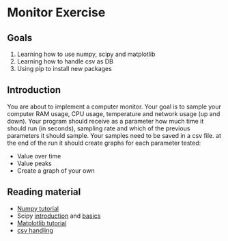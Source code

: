# Monitor Exercise

## Goals

1. Learning how to use numpy, scipy and matplotlib
2. Learning how to handle csv as DB
3. Using pip to install new packages

## Introduction

You are about to implement a computer monitor.
Your goal is to sample your computer RAM usage, CPU usage, temperature and network usage (up and down).
Your program should receive as a parameter how much time it should run (in seconds), sampling rate and which of the previous parameters it should sample.
Your samples need to be saved in a csv file.
at the end of the run it should create graphs for each parameter tested:
* Value over time
* Value peaks 
* Create a graph of your own


## Reading material

* [Numpy tutorial](https://docs.scipy.org/doc/numpy/user/quickstart.html)
* Scipy [introduction](https://docs.scipy.org/doc/scipy/reference/tutorial/general.html) and [basics](https://docs.scipy.org/doc/scipy/reference/tutorial/basic.html)
* [Matplotlib tutorial](https://matplotlib.org/tutorials/introductory/pyplot.html)
* [csv handling](https://realpython.com/python-csv/)
